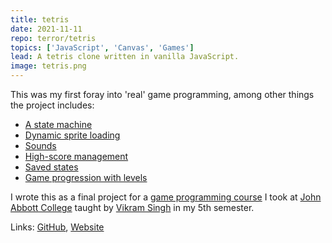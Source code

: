 ```yaml
---
title: tetris
date: 2021-11-11
repo: terror/tetris
topics: ['JavaScript', 'Canvas', 'Games']
lead: A tetris clone written in vanilla JavaScript.
image: tetris.png
---
```


This was my first foray into 'real' game programming, among other things the
project includes:

- [A state machine](https://github.com/terror/tetris/tree/master/src/states)
- [Dynamic sprite loading](https://github.com/terror/tetris/blob/master/lib/SpriteManager.js)
- [Sounds](https://github.com/terror/tetris/blob/master/lib/Sounds.js)
- [High-score management](https://github.com/terror/tetris/blob/master/src/states/EnterHighScoreState.js)
- [Saved states](https://github.com/terror/tetris/blob/master/lib/StateManager.js)
- [Game progression with levels](https://github.com/terror/tetris/blob/master/src/states/LevelTransitionState.js)

I wrote this as a final project for a
[game programming course](https://jac-cs-game-programming-fall22.github.io/Notes/#/)
I took at [John Abbott College](https://johnabbott.qc.ca/) taught by
[Vikram Singh](https://github.com/VikramSinghMTL) in my 5th semester.

Links: [GitHub](https://github.com/terror/tetris),
[Website](https://terror.github.io/tetris/)
